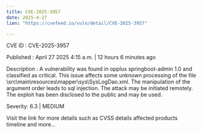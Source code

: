```yaml
---
title: CVE-2025-3957
date: 2025-4-27
lien: "https://cvefeed.io/vuln/detail/CVE-2025-3957"

---
```


CVE ID : CVE-2025-3957

Published :  April 27
2025
4:15 a.m. | 12 hours
6 minutes ago

Description : A vulnerability was found in opplus springboot-admin 1.0 and classified as critical. This issue affects some unknown processing of the file \src\main\resources\mapper\sys\SysLogDao.xml. The manipulation of the argument order leads to sql injection. The attack may be initiated remotely. The exploit has been disclosed to the public and may be used.

Severity: 6.3 | MEDIUM

Visit the link for more details
such as CVSS details
affected products
timeline
and more...
